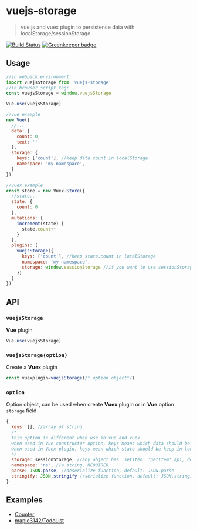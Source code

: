 # vuejs-storage

> vue.js and vuex plugin to persistence data with localStorage/sessionStorage

[![Build Status](https://travis-ci.org/maple3142/vuejs-storage.svg?branch=master)](https://travis-ci.org/maple3142/vuejs-storage)
[![Greenkeeper badge](https://badges.greenkeeper.io/maple3142/vuejs-storage.svg)](https://greenkeeper.io/)

## Usage

```js
//in webpack environment:
import vuejsStorage from 'vuejs-storage'
//in browser script tag:
const vuejsStorage = window.vuejsStorage

Vue.use(vuejsStorage)

//vue example
new Vue({
  //...
  data: {
    count: 0,
    text: ''
  },
  storage: {
    keys: ['count'], //keep data.count in localStorage
    namespace: 'my-namespace',
  }
})

//vuex example
const store = new Vuex.Store({
  //state...
  state: {
    count: 0
  },
  mutations: {
    increment(state) {
      state.count++
    }
  },
  plugins: [
    vuejsStorage({
      keys: ['count'], //keep state.count in localStorage
      namespace: 'my-namespace',
      storage: window.sessionStorage //if you want to use sessionStorage instead of localStorage
    })
  ]
})
```

## API

### `vuejsStorage`

**Vue** plugin

```javascript
Vue.use(vuejsStorage)
```

### `vuejsStorage(option)`

Create a **Vuex** plugin

```javascript
const vuexplugin=vuejsStorage(/* option object*/)
```

### `option`

Option object, can be used when create **Vuex** plugin or in **Vue** option `storage` field

```javascript
{
  keys: [], //array of string
  /*
  this option is different when use in vue and vuex
  when used in Vue constructor option, keys means which data should be keep in localStorage
  when used in Vuex plugin, keys mean which state should be keep in localStorage
  */
  storage: sessionStorage, //any object has 'setItem' 'getItem' api, default: localStorage
  namespace: 'ns', //a string, REQUIRED
  parse: JSON.parse, //deserialize function, default: JSON.parse
  stringify: JSON.stringify //serialize function, default: JSON.stringify
}
```

## Examples

* [Counter](https://rawgit.com/maple3142/vuejs-storage/master/example.html)
* [maple3142/TodoList](https://github.com/maple3142/TodoList)
